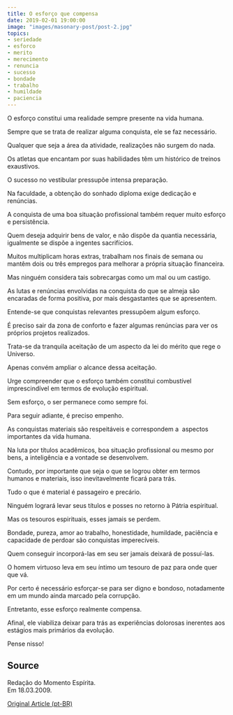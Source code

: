 ```yaml
---
title: O esforço que compensa
date: 2019-02-01 19:00:00
image: "images/masonary-post/post-2.jpg"
topics: 
- seriedade
- esforco
- merito
- merecimento
- renuncia
- sucesso
- bondade
- trabalho
- humildade
- paciencia
---
```


O esforço constitui uma realidade sempre presente na vida humana.

Sempre que se trata de realizar alguma conquista, ele se faz necessário.

Qualquer que seja a área da atividade, realizações não surgem do nada.

Os atletas que encantam por suas habilidades têm um histórico de treinos
exaustivos.

O sucesso no vestibular pressupõe intensa preparação.

Na faculdade, a obtenção do sonhado diploma exige dedicação e renúncias.

A conquista de uma boa situação profissional também requer muito esforço e
persistência.

Quem deseja adquirir bens de valor, e não dispõe da quantia necessária,
igualmente se dispõe a ingentes sacrifícios.

Muitos multiplicam horas extras, trabalham nos finais de semana ou mantêm dois
ou três empregos para melhorar a própria situação financeira.

Mas ninguém considera tais sobrecargas como um mal ou um castigo.

As lutas e renúncias envolvidas na conquista do que se almeja são encaradas de
forma positiva, por mais desgastantes que se apresentem.

Entende-se que conquistas relevantes pressupõem algum esforço.

É preciso sair da zona de conforto e fazer algumas renúncias para ver os
próprios projetos realizados.

Trata-se da tranquila aceitação de um aspecto da lei do mérito que rege o
Universo.

Apenas convém ampliar o alcance dessa aceitação.

Urge compreender que o esforço também constitui combustível imprescindível em
termos de evolução espiritual.

Sem esforço, o ser permanece como sempre foi.

Para seguir adiante, é preciso empenho.

As conquistas materiais são respeitáveis e correspondem a  aspectos importantes
da vida humana.

Na luta por títulos acadêmicos, boa situação profissional ou mesmo por bens, a
inteligência e a vontade se desenvolvem.

Contudo, por importante que seja o que se logrou obter em termos humanos e
materiais, isso inevitavelmente ficará para trás.

Tudo o que é material é passageiro e precário.

Ninguém logrará levar seus títulos e posses no retorno à Pátria espiritual.

Mas os tesouros espirituais, esses jamais se perdem.

Bondade, pureza, amor ao trabalho, honestidade, humildade, paciência e
capacidade de perdoar são conquistas imperecíveis.

Quem conseguir incorporá-las em seu ser jamais deixará de possuí-las.

O homem virtuoso leva em seu íntimo um tesouro de paz para onde quer que vá.

Por certo é necessário esforçar-se para ser digno e bondoso, notadamente em um
mundo ainda marcado pela corrupção.

Entretanto, esse esforço realmente compensa.

Afinal, ele viabiliza deixar para trás as experiências dolorosas inerentes aos
estágios mais primários da evolução.

Pense nisso!

## Source
Redação do Momento Espírita.  
Em 18.03.2009.

[Original Article (pt-BR)](http://momento.com.br/pt/ler_texto.php?id=2149)
